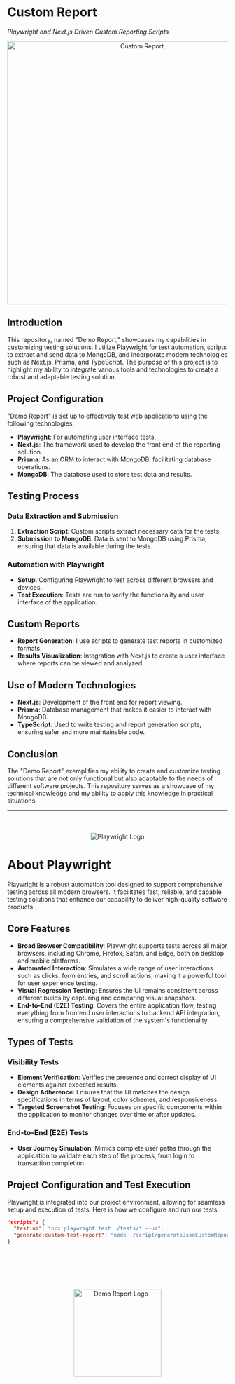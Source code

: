 # Custom Report

_Playwright and Next.js Driven Custom Reporting Scripts_

<div style="text-align: center;">
<img src="https://imgur.com/gbqRTWD.png" width="600" alt="Custom Report">
</div>

## Introduction

This repository, named "Demo Report," showcases my capabilities in customizing testing solutions. I utilize Playwright for test automation, scripts to extract and send data to MongoDB, and incorporate
modern technologies such as Next.js, Prisma, and TypeScript. The purpose of this project is to highlight my ability to integrate various tools and technologies to create a robust and adaptable testing
solution.

## Project Configuration

"Demo Report" is set up to effectively test web applications using the following technologies:

- **Playwright**: For automating user interface tests.
- **Next.js**: The framework used to develop the front end of the reporting solution.
- **Prisma**: As an ORM to interact with MongoDB, facilitating database operations.
- **MongoDB**: The database used to store test data and results.

## Testing Process

### Data Extraction and Submission

1. **Extraction Script**: Custom scripts extract necessary data for the tests.
2. **Submission to MongoDB**: Data is sent to MongoDB using Prisma, ensuring that data is available during the tests.

### Automation with Playwright

- **Setup**: Configuring Playwright to test across different browsers and devices.
- **Test Execution**: Tests are run to verify the functionality and user interface of the application.

## Custom Reports

- **Report Generation**: I use scripts to generate test reports in customized formats.
- **Results Visualization**: Integration with Next.js to create a user interface where reports can be viewed and analyzed.

## Use of Modern Technologies

- **Next.js**: Development of the front end for report viewing.
- **Prisma**: Database management that makes it easier to interact with MongoDB.
- **TypeScript**: Used to write testing and report generation scripts, ensuring safer and more maintainable code.

## Conclusion

The "Demo Report" exemplifies my ability to create and customize testing solutions that are not only functional but also adaptable to the needs of different software projects. This repository serves
as a showcase of my technical knowledge and my ability to apply this knowledge in practical situations.

---

<div style="text-align: center; margin-top: 50px">
<img src="https://upload.wikimedia.org/wikipedia/commons/thumb/7/75/Playwright_Logo.svg/300px-Playwright_Logo.svg.png" alt="Playwright Logo">
</div>

# About Playwright

Playwright is a robust automation tool designed to support comprehensive testing across all modern browsers. It facilitates fast, reliable, and capable testing solutions that enhance our capability to
deliver high-quality software products.

## Core Features

- **Broad Browser Compatibility**: Playwright supports tests across all major browsers, including Chrome, Firefox, Safari, and Edge, both on desktop and mobile platforms.
- **Automated Interaction**: Simulates a wide range of user interactions such as clicks, form entries, and scroll actions, making it a powerful tool for user experience testing.
- **Visual Regression Testing**: Ensures the UI remains consistent across different builds by capturing and comparing visual snapshots.
- **End-to-End (E2E) Testing**: Covers the entire application flow, testing everything from frontend user interactions to backend API integration, ensuring a comprehensive validation of the system's
  functionality.

## Types of Tests

### Visibility Tests

- **Element Verification**: Verifies the presence and correct display of UI elements against expected results.
- **Design Adherence**: Ensures that the UI matches the design specifications in terms of layout, color schemes, and responsiveness.
- **Targeted Screenshot Testing**: Focuses on specific components within the application to monitor changes over time or after updates.

### End-to-End (E2E) Tests

- **User Journey Simulation**: Mimics complete user paths through the application to validate each step of the process, from login to transaction completion.

## Project Configuration and Test Execution

Playwright is integrated into our project environment, allowing for seamless setup and execution of tests. Here is how we configure and run our tests:

```json
"scripts": {
  "test:ui": "npx playwright test ./tests/* --ui",
  "generate:custom-test-report": "node ./script/generateJsonCustomReport.js && node ./script/generateJsonCustomReportViewHistory.js && node ./script/generateJsonCustomReportIndex.js && node ./script/updateReportId.js"
}
```

<div style="text-align: center; margin-top: 100px">
<img src="https://www.tbardini.com/assets/TBardini-dot-dark-MIMyJ2zW.png" width="200" alt="Demo Report Logo">
</div>
